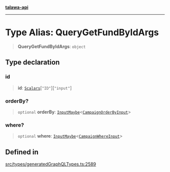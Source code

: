 [**talawa-api**](../../../README.md)

***

# Type Alias: QueryGetFundByIdArgs

> **QueryGetFundByIdArgs**: `object`

## Type declaration

### id

> **id**: [`Scalars`](Scalars.md)\[`"ID"`\]\[`"input"`\]

### orderBy?

> `optional` **orderBy**: [`InputMaybe`](InputMaybe.md)\<[`CampaignOrderByInput`](CampaignOrderByInput.md)\>

### where?

> `optional` **where**: [`InputMaybe`](InputMaybe.md)\<[`CampaignWhereInput`](CampaignWhereInput.md)\>

## Defined in

[src/types/generatedGraphQLTypes.ts:2589](https://github.com/Suyash878/talawa-api/blob/095e6964ce2a06c1c30d1acf81b6162203f1db91/src/types/generatedGraphQLTypes.ts#L2589)
